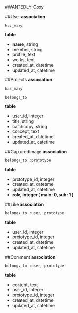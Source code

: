 #WANTEDLY-Copy

##User
**association**  
```
has_many 
```  
  
**table**  
* **name**, string  
* member, string  
* profile, text  
* works, text  
* created_at, datetime  
* updated_at, datetime

##Projects
**association**  
```
has_many
```  
```
belongs_to
```  

**table**  
* user_id, integer  
* title, string  
* catchcopy, string  
* concept, text  
* created_at, datetime  
* updated_at, datetime

##CapturedImage
**association**  
```
belongs_to :prototype
```  

**table**  
* prototype_id, integer  
* created_at, datetime  
* updated_at, datetime
* **role, integer ( main: 0, sub: 1 )**

##Like
**association**  
```
belongs_to :user, prototype
```  

**table**  
* user_id, integer
* prototype_id, integer
* created_at, datetime  
* updated_at, datetime

##Comment
**association**  
```
belongs_to :user, prototype
```  

**table**  
* content, text  
* user_id, integer
* prototype_id, integer
* created_at, datetime  
* updated_at, datetime
